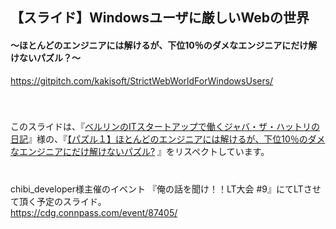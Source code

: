 ## 【スライド】Windowsユーザに厳しいWebの世界    
#### ～ほとんどのエンジニアには解けるが、下位10％のダメなエンジニアにだけ解けないパズル？～    
https://gitpitch.com/kakisoft/StrictWebWorldForWindowsUsers/    
　    　    
　    　    

このスライドは、『[ベルリンのITスタートアップで働くジャバ・ザ・ハットリの日記](http://tango-ruby.hatenablog.com/)』様の、『[【パズル１】ほとんどのエンジニアには解けるが、下位10％のダメなエンジニアにだけ解けないパズル?](http://tango-ruby.hatenablog.com/entry/2015/11/30/122814) 』をリスペクトしています。
　    　    
　    
　    
chibi_developer様主催のイベント
『俺の話を聞け！！LT大会 #9』にてLTさせて頂く予定のスライド。    
https://cdg.connpass.com/event/87405/
